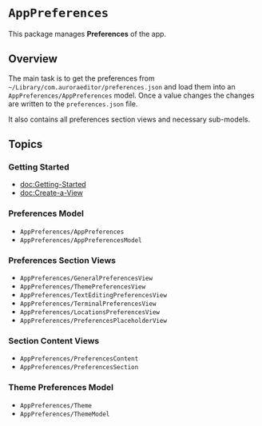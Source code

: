 # ``AppPreferences``

This package manages **Preferences** of the app.

## Overview

The main task is to get the preferences from `~/Library/com.auroraeditor/preferences.json` and load them into an ``AppPreferences/AppPreferences`` model.
Once a value changes the changes are written to the `preferences.json` file.

It also contains all preferences section views and necessary sub-models.

## Topics

### Getting Started

- <doc:Getting-Started>
- <doc:Create-a-View>

### Preferences Model

- ``AppPreferences/AppPreferences``
- ``AppPreferences/AppPreferencesModel``

### Preferences Section Views

- ``AppPreferences/GeneralPreferencesView``
- ``AppPreferences/ThemePreferencesView``
- ``AppPreferences/TextEditingPreferencesView``
- ``AppPreferences/TerminalPreferencesView``
- ``AppPreferences/LocationsPreferencesView``
- ``AppPreferences/PreferencesPlaceholderView``

### Section Content Views

- ``AppPreferences/PreferencesContent``
- ``AppPreferences/PreferencesSection``

### Theme Preferences Model

- ``AppPreferences/Theme``
- ``AppPreferences/ThemeModel``
